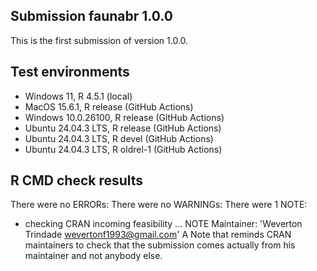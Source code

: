##  Submission faunabr 1.0.0
This is the first submission of version 1.0.0.

## Test environments
* Windows 11, R 4.5.1 (local)
* MacOS 15.6.1, R release (GitHub Actions)
* Windows 10.0.26100, R release (GitHub Actions)
* Ubuntu 24.04.3 LTS, R release (GitHub Actions)
* Ubuntu 24.04.3 LTS, R devel (GitHub Actions)
* Ubuntu 24.04.3 LTS, R oldrel-1 (GitHub Actions)

## R CMD check results
There were no ERRORs:
There were no WARNINGs:
There were 1 NOTE:
* checking CRAN incoming feasibility ... NOTE
Maintainer: 'Weverton Trindade <wevertonf1993@gmail.com>'
A Note that reminds CRAN maintainers to check that the submission comes actually from his maintainer and not anybody else.
